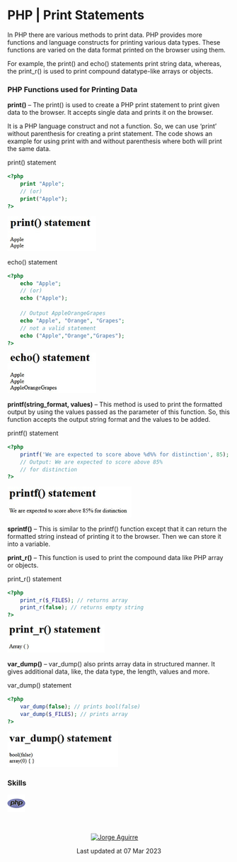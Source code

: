 # PHP | Print Statements
In PHP there are various methods to print data. PHP provides more functions and language constructs for printing various data types. These functions are varied on the data format printed on the browser using them.

For example, the print() and echo() statements print string data, whereas, the print_r() is used to print compound datatype-like arrays or objects.



### PHP Functions used for Printing Data

**print()** – The print() is used to create a PHP print statement to print given data to the browser. It accepts single data and prints it on the browser.

It is a PHP language construct and not a function. So, we can use ‘print’ without parenthesis for creating a print statement. The code shows an example for using print with and without parenthesis where both will print the same data.

print() statement
```php
<?php
    print "Apple";
    // (or)
    print("Apple");
?>
```
<p align="left">
	<img src="./assets/screenshots/2023-03-07_01_SS.png" alt="print()" width="200"/>
</p>

echo() statement
```php
<?php
    echo "Apple";
    // (or)
    echo ("Apple");

    // Output AppleOrangeGrapes
    echo "Apple", "Orange", "Grapes";
    // not a valid statement
    echo ("Apple","Orange","Grapes");
?>
```
<p align="left">
	<img src="./assets/screenshots/2023-03-07_02_SS.png" alt="echo()" width="200"/>
</p>

**printf(string_format, values)** – This method is used to print the formatted output by using the values passed as the parameter of this function. So, this function accepts the output string format and the values to be added.

printf() statement
```php
<?php
    printf('We are expected to score above %d%% for distinction', 85);
    // Output: We are expected to score above 85%
    // for distinction
?>
```
<p align="left">
	<img src="./assets/screenshots/2023-03-07_03_SS.png" alt="printf()" width="280"/>
</p>

**sprintf()** – This is similar to the printf() function except that it can return the formatted string instead of printing it to the browser. Then we can store it into a variable.


**print_r()** – This function is used to print the compound data like PHP array or objects.

print_r() statement
```php
<?php
    print_r($_FILES); // returns array
    print_r(false); // returns empty string
?>
```
<p align="left">
	<img src="./assets/screenshots/2023-03-07_04_SS.png" alt="print_r()" width="220"/>
</p>

**var_dump()** – var_dump() also prints array data in structured manner. It gives additional data, like, the data type, the length, values and more.

var_dump() statement
```php
<?php
    var_dump(false); // prints bool(false)
    var_dump($_FILES); // prints array
?>
```
<p align="left">
	<img src="./assets/screenshots/2023-03-07_05_SS.png" alt="var_dump()" width="250"/>
</p>


### Skills
<p align="left">
	<a href="https://dart.dev" target="_blank">
		<img src="https://raw.githubusercontent.com/devicons/devicon/master/icons/php/php-original.svg" alt="PHP" width="40" height="40"/>
	</a> 
</p>

<br/>

<p align="center">
	<div align="center" inline>
		<span> <a href="https://www.linkedin.com/in/jlammx/" target="_blank">
			<img src="https://content.linkedin.com/content/dam/me/business/en-us/amp/brand-site/v2/bg/LI-Logo.svg.original.svg" alt="Jorge Aguirre" height="25"/></a>
		</span>
		&nbsp;&nbsp;&nbsp;&nbsp;
	</div>
</p>

<p align="center"> Last updated at 07 Mar 2023</p>